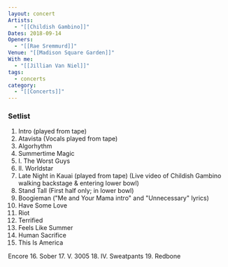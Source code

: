 ```yaml
---
layout: concert
Artists:
  - "[[Childish Gambino]]"
Dates: 2018-09-14
Openers:
  - "[[Rae Sremmurd]]"
Venue: "[[Madison Square Garden]]"
With me:
  - "[[Jillian Van Niel]]"
tags:
  - concerts
category:
  - "[[Concerts]]"
---
```


### Setlist
1. Intro (played from tape)
2. Atavista (Vocals played from tape)
3. Algorhythm
4. Summertime Magic
5. I. The Worst Guys
6. II. Worldstar
7. Late Night in Kauai (played from tape) (Live video of Childish Gambino walking backstage & entering lower bowl)
8. Stand Tall (First half only; in lower bowl)
9. Boogieman ("Me and Your Mama intro" and "Unnecessary" lyrics)
10. Have Some Love
11. Riot
12. Terrified
13. Feels Like Summer
14. Human Sacrifice
15. This Is America

Encore
16. Sober
17. V. 3005
18. IV. Sweatpants
19. Redbone
